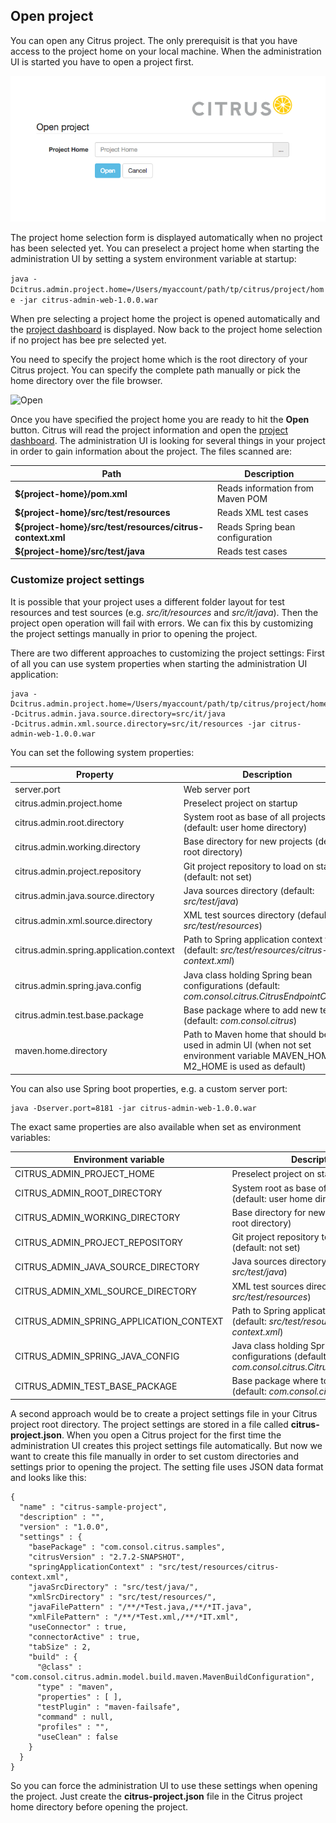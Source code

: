 ## Open project

You can open any Citrus project. The only prerequisit is that you have access to the project home on your local machine. When the administration UI is
started you have to open a project first.

![Open](screenshots/project-open.png)

The project home selection form is displayed automatically when no project has been selected yet. You can preselect a project home when starting the administration UI
by setting a system environment variable at startup:

```java -Dcitrus.admin.project.home=/Users/myaccount/path/tp/citrus/project/home -jar citrus-admin-web-1.0.0.war```

When pre selecting a project home the project is opened automatically and the [project dashboard](project-dashboard.md) is displayed. Now back to the project home selection if no project has bee pre selected yet.

You need to specify the project home which is the root directory of your Citrus project. You can specify the complete path manually or pick the home directory over the file browser.

![Open](screenshots/project-home.png)

Once you have specified the project home you are ready to hit the **Open** button. Citrus will read the project information and open the [project dashboard](project-dashboard.md). The administration UI is looking
for several things in your project in order to gain information about the project. The files scanned are:

| Path                    | Description                           |
| ----------------------- | ------------------------------------- |
| **${project-home}/pom.xml** | Reads information from Maven POM  |
| **${project-home}/src/test/resources** | Reads XML test cases   |
| **${project-home}/src/test/resources/citrus-context.xml** | Reads Spring bean configuration |
| **${project-home}/src/test/java** | Reads test cases |

### Customize project settings

It is possible that your project uses a different folder layout for test resources and test sources (e.g. *src/it/resources* and *src/it/java*). Then the project open operation will fail with errors. We can fix this by customizing the project settings
manually in prior to opening the project. 

There are two different approaches to customizing the project settings: First of all you can use system properties when starting the administration UI application:

```
java -Dcitrus.admin.project.home=/Users/myaccount/path/tp/citrus/project/home -Dcitrus.admin.java.source.directory=src/it/java 
-Dcitrus.admin.xml.source.directory=src/it/resources -jar citrus-admin-web-1.0.0.war
```

You can set the following system properties:

| Property                   | Description                           |
| -------------------------- | ------------------------------------- |
| server.port                | Web server port                       |
| citrus.admin.project.home               | Preselect project on startup          |
| citrus.admin.root.directory             | System root as base of all projects (default: user home directory) |
| citrus.admin.working.directory          | Base directory for new projects (default: root directory) |
| citrus.admin.project.repository         | Git project repository to load on startup (default: not set) |
| citrus.admin.java.source.directory      | Java sources directory (default: *src/test/java*)         |
| citrus.admin.xml.source.directory       | XML test sources directory (default: *src/test/resources*) |
| citrus.admin.spring.application.context | Path to Spring application context file (default: *src/test/resources/citrus-context.xml*) |
| citrus.admin.spring.java.config | Java class holding Spring bean configurations (default: *com.consol.citrus.CitrusEndpointConfig*) |
| citrus.admin.test.base.package | Base package where to add new tests (default: *com.consol.citrus*) |
| maven.home.directory       | Path to Maven home that should be used in admin UI (when not set environment variable MAVEN_HOME or M2_HOME is used as default) |

You can also use Spring boot properties, e.g. a custom server port:

```
java -Dserver.port=8181 -jar citrus-admin-web-1.0.0.war
```

The exact same properties are also available when set as environment variables:

| Environment variable                   | Description                           |
| -------------------------- | ------------------------------------- |
| CITRUS_ADMIN_PROJECT_HOME               | Preselect project on startup          |
| CITRUS_ADMIN_ROOT_DIRECTORY             | System root as base of all projects (default: user home directory) |
| CITRUS_ADMIN_WORKING_DIRECTORY          | Base directory for new projects (default: root directory) |
| CITRUS_ADMIN_PROJECT_REPOSITORY         | Git project repository to load on startup (default: not set) |
| CITRUS_ADMIN_JAVA_SOURCE_DIRECTORY      | Java sources directory (default: *src/test/java*)         |
| CITRUS_ADMIN_XML_SOURCE_DIRECTORY       | XML test sources directory (default: *src/test/resources*) |
| CITRUS_ADMIN_SPRING_APPLICATION_CONTEXT | Path to Spring application context file (default: *src/test/resources/citrus-context.xml*) |
| CITRUS_ADMIN_SPRING_JAVA_CONFIG | Java class holding Spring bean configurations (default: *com.consol.citrus.CitrusEndpointConfig*) |
| CITRUS_ADMIN_TEST_BASE_PACKAGE | Base package where to add new tests (default: *com.consol.citrus*) |


A second approach would be to create a project settings file in your Citrus project root directory. The project settings are stored in a file called **citrus-project.json**. When you open a Citrus project for the first time the administration UI creates this project settings file
automatically. But now we want to create this file manually in order to set custom directories and settings prior to opening the project. The setting file uses JSON data format and looks like this:
 
```
{
  "name" : "citrus-sample-project",
  "description" : "",
  "version" : "1.0.0",
  "settings" : {
    "basePackage" : "com.consol.citrus.samples",
    "citrusVersion" : "2.7.2-SNAPSHOT",
    "springApplicationContext" : "src/test/resources/citrus-context.xml",
    "javaSrcDirectory" : "src/test/java/",
    "xmlSrcDirectory" : "src/test/resources/",
    "javaFilePattern" : "/**/*Test.java,/**/*IT.java",
    "xmlFilePattern" : "/**/*Test.xml,/**/*IT.xml",
    "useConnector" : true,
    "connectorActive" : true,
    "tabSize" : 2,
    "build" : {
      "@class" : "com.consol.citrus.admin.model.build.maven.MavenBuildConfiguration",
      "type" : "maven",
      "properties" : [ ],
      "testPlugin" : "maven-failsafe",
      "command" : null,
      "profiles" : "",
      "useClean" : false
    }
  }
}
```

So you can force the administration UI to use these settings when opening the project. Just create the **citrus-project.json** file in the Citrus project home directory before opening the project. 
